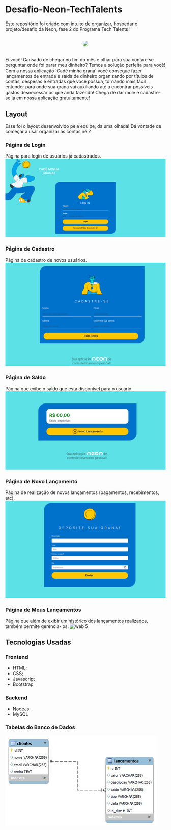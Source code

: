 # Desafio-Neon-TechTalents
Este repositório foi criado com intuito de organizar, hospedar o projeto/desafio da Neon, fase 2 do Programa Tech Talents !

##

<div align="center">
  <img src="https://user-images.githubusercontent.com/77649077/145849460-49ae0fb2-2160-4abf-8867-5cf7ee9dd1a6.png" width="500px" />
</div>
<br>

Ei você! Cansado de chegar no fim do mês e olhar para sua conta e se perguntar onde foi parar meu dinheiro? 
Temos a solução perfeita para você! Com a nossa aplicação 'Cadê minha grana' você consegue fazer lançamentos de entrada e saída de dinheiro organizando por títulos de contas, despesas e entradas que você possua, tornando mais fácil entender para onde sua grana vai auxiliando até a encontrar possíveis gastos desnecessários que anda fazendo! 
Chega de dar mole e cadastre-se já em nossa aplicação gratuitamente!

## Layout
Esse foi o layout desenvolvido pela equipe, da uma olhada! Dá vontade de começar a usar organizar as contas né ?

### Página de Login
Página para login de usuários já cadastrados.
![web 1](https://github.com/JessRogeliana/Desafio-Neon-TechTalents/blob/main/Assets/Login.PNG)
### Página de Cadastro
Página de cadastro de novos usuários.
![web 2](https://github.com/JessRogeliana/Desafio-Neon-TechTalents/blob/main/Assets/cadastro.PNG)
### Página de Saldo
Página que exibe o saldo que está disponível para o usuário.
![web 3](https://github.com/JessRogeliana/Desafio-Neon-TechTalents/blob/main/Assets/saldo.PNG)
### Página de Novo Lançamento
Página de realização de novos lançamentos (pagamentos, recebimentos, etc).
![web 4](https://github.com/JessRogeliana/Desafio-Neon-TechTalents/blob/main/Assets/lan%C3%A7amento.PNG)
### Página de Meus Lançamentos 
Página que além de exibir um histórico dos lançamentos realizados, também permite gerencia-los.
![web 5](https://github.com/JessRogeliana/Desafio-Neon-TechTalents/blob/main/Assets/meusLan%C3%A7amentos.PNG)

## Tecnologias Usadas

### Frontend
- HTML;
- CSS;
- Javascript
- Bootstrap

### Backend 
- NodeJs
- MySQL

### Tabelas do Banco de Dados
![bd](https://github.com/JessRogeliana/Desafio-Neon-TechTalents/blob/main/Assets/Dependencias.png)

